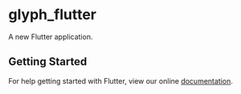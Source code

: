 # glyph_flutter

A new Flutter application.

## Getting Started

For help getting started with Flutter, view our online
[documentation](https://flutter.io/).
